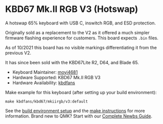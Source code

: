 # KBD67 Mk.II RGB V3 (Hotswap)

A hotswap 65% keyboard with USB C, inswitch RGB, and ESD protection.

Originally sold as a replacement to the V2 as it offered a much simpler firmware flashing experience for customers. This board expects `.bin` files.

As of 10/2021 this board has no visible markings differentiating it from the previous V2.

It has since been sold with the KBD67Lite R2, D64, and Blade 65.

* Keyboard Maintainer: [moyi4681](https://github.com/moyi4681)
* Hardware Supported: KBD67 Mk.II RGB V3
* Hardware Availability: [kbdfans](https://kbdfans.myshopify.com/)

Make example for this keyboard (after setting up your build environment):

    make kbdfans/kbd67/mkiirgb/v3:default

See the [build environment setup](https://docs.qmk.fm/#/getting_started_build_tools) and the [make instructions](https://docs.qmk.fm/#/getting_started_make_guide) for more information. Brand new to QMK? Start with our [Complete Newbs Guide](https://docs.qmk.fm/#/newbs).

